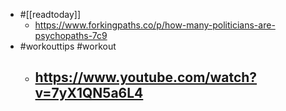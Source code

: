 - #[[readtoday]]
	- https://www.forkingpaths.co/p/how-many-politicians-are-psychopaths-7c9
- #workouttips #workout
	- https://www.youtube.com/watch?v=7yX1QN5a6L4
		-